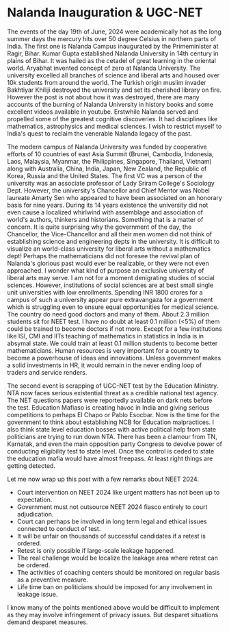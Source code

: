 # Nalanda Inauguration & UGC-NET 

The events of the day 19th of June, 2024 were academically hot as the long summer days the mercury hits
over 50 degree Celsius in northern parts of India. The first one is Nalanda Campus inaugurated by the
Primeminister at Ragir, Bihar. Kumar Gupta established Nalanda University in 14th century in plains of 
Bihar. It was hailed as the cetadel of great learning in the oriental world. Aryabhat invented concept
of zero at Nalanda University. The university excelled all branches of science and liberal arts and 
housed over 10k students from around the world. The Turkish origin muslim invader Bakhtiyar Khiliji 
destroyed the university and set its cherished library on fire. However the post is not about how 
it was destroyed, there are many accounts of the burning of Nalanda University in history books and
some excellent videos available in youtube. Erstwhile Nalanda served and propelled some of the greatest 
cognitive discoveries. It had disciplines like mathematics, astrophysics and medical sciences. 
I wish to restrict myself to India's quest to reclaim the venerable Nalanda legacy of the past.

The modern campus of Nalanda University was funded by cooperative efforts of 10 countries of east
Asia Summit (Brunei, Cambodia, Indonesia, Laos, Malaysia, Myanmar, the Philippines, Singapore, 
Thailand, Vietnam) along with Australia, China, India, Japan, New Zealand, the Republic of Korea, 
Russia and the United States. The first VC was a person of the university was an associate professor 
of Lady Sriram College's Sociology Dept. However, the university's Chancellor and Chief Mentor
was Nobel laureate Amarty Sen who appeared to have been associated on an honorary basis for nine
years. During its 14 years existence the university did not even cause a localized whirlwind 
with assemblage and association of world's authors, thinkers and historians. Something that is a 
matter of concern. It is quite surprising why the government of the day, the Chancellor, the
Vice-Chancellor and all their men women did not think of establishing science and engineering depts
in the university. It is difficult to visualize an world-class university for liberal arts 
without a mathematics dept! Perhaps the mathematicians did not foresee the revival plan of 
Nalanda's glorious past would ever be realizable, or they were not even approached. I wonder 
what kind of purpose an exclusive university of liberal arts may serve. I am not for a moment 
denigrating studies of social sciences. However, institutions of social sciences are at best
small single unit universities with low enrollments. Spending INR 1800 crores for a campus of such 
a university appear pure extravangaza for a government which is struggling even to ensure equal
opportunities for medical science. The country do need good doctors and many of them. About 2.3
million students sit for NEET test. I have no doubt at least 0.1 million (<5%) of them could be 
trained to become doctors if not more. Except for a few institutions like ISI, CMI and IITs
teaching of mathematics in statistics in India is in absymal state. We could train at least 
0.1 million students to become better mathematicians. Human resources is very important for a
country to become a powerhouse of ideas and innovations. Unless government makes a solid 
investments in HR, it would remain in the never ending loop of traders and service renders.

The second event is scrapping of UGC-NET test by the Education Ministry. NTA now faces serious 
existential threat as a credible national test agency. The NET questions papers were reportedly
available on dark nets before the test. Education Mafiaso is creating havoc in India and giving
serious competitions to perhaps El Chapo or Pablo Esocbar. Now is the time for the government to
think about establishing NCB for Education malpractices. I also think state level education 
bosses with active political help from state politicians are trying to run down NTA. There has
been a clamour from TN, Karnatak, and even the main opposition party Congress to devolve power
of conducting eligibility test to state level. Once the control is ceded to state the education
mafia would have almost freepass. At least right things are getting detected. 

Let me now wrap up this post with a few remarks about NEET 2024. 
- Court intervention on NEET 2024 like urgent matters has not been up to expectation.
- Government must not outsource NEET 2024 fiasco entirely to court adjudication.
- Court can perhaps be involved in long term legal and ethical issues connected to conduct of test.
- It will be unfair on thousands of successful candidates if a retest is ordered.
- Retest is only possible if large-scale leakage happened.
- The real challenge would be localize the leakage area where retest can be ordered.
- The activities of coaching centers should be monitored on regular basis as a preventive measure. 
- Life time ban on politicians should be imposed for any involvement in leakage issue. 

I know many of the points mentioned above would be difficult to implement as they may involve 
infringement of privacy issues. But desparet situations demand desparet measures. 
